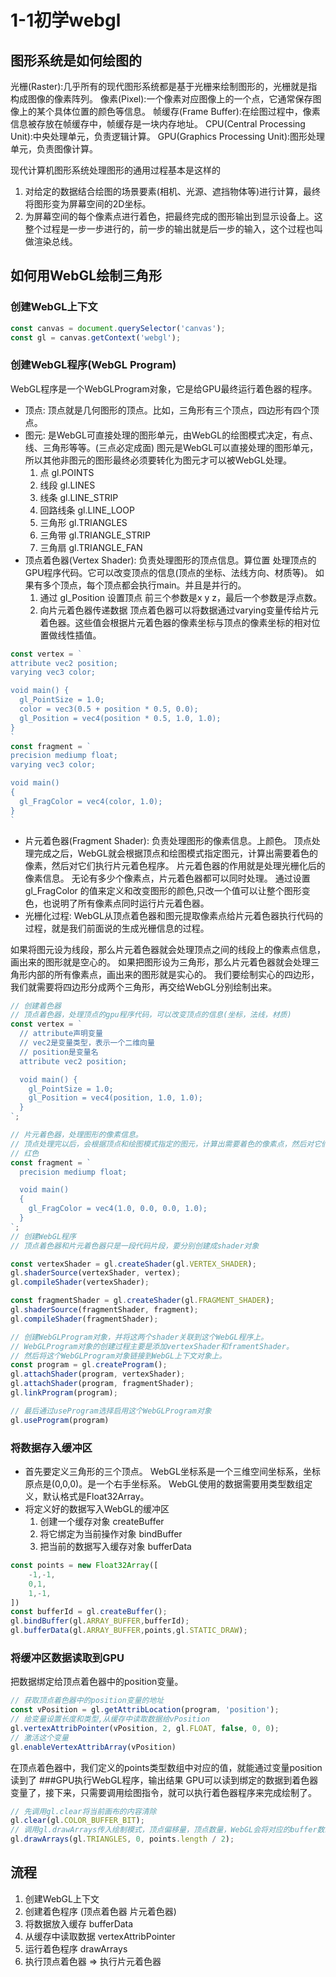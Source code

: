 # 1-1初学webgl
## 图形系统是如何绘图的
光栅(Raster):几乎所有的现代图形系统都是基于光栅来绘制图形的，光栅就是指构成图像的像素阵列。
像素(Pixel):一个像素对应图像上的一个点，它通常保存图像上的某个具体位置的颜色等信息。
帧缓存(Frame Buffer):在绘图过程中，像素信息被存放在帧缓存中，帧缓存是一块内存地址。
CPU(Central Processing Unit):中央处理单元，负责逻辑计算。
GPU(Graphics Processing Unit):图形处理单元，负责图像计算。

现代计算机图形系统处理图形的通用过程基本是这样的
1. 对给定的数据结合绘图的场景要素(相机、光源、遮挡物体等)进行计算，最终将图形变为屏幕空间的2D坐标。
2. 为屏幕空间的每个像素点进行着色，把最终完成的图形输出到显示设备上。这整个过程是一步一步进行的，前一步的输出就是后一步的输入，这个过程也叫做渲染总线。

## 如何用WebGL绘制三角形
###  创建WebGL上下文
```js
const canvas = document.querySelector('canvas');
const gl = canvas.getContext('webgl');
```
### 创建WebGL程序(WebGL Program)
WebGL程序是一个WebGLProgram对象，它是给GPU最终运行着色器的程序。

- 顶点: 顶点就是几何图形的顶点。比如，三角形有三个顶点，四边形有四个顶点。
- 图元: 是WebGL可直接处理的图形单元，由WebGL的绘图模式决定，有点、线、三角形等等。(三点必定成面)
图元是WebGL可以直接处理的图形单元，所以其他非图元的图形最终必须要转化为图元才可以被WebGL处理。
    1. 点 gl.POINTS
    2. 线段 gl.LINES
    3. 线条 gl.LINE_STRIP
    4. 回路线条 gl.LINE_LOOP
    5. 三角形 gl.TRIANGLES
    6. 三角带 gl.TRIANGLE_STRIP
    7. 三角扇 gl.TRIANGLE_FAN
- 顶点着色器(Vertex Shader): 负责处理图形的顶点信息。算位置
处理顶点的GPU程序代码。它可以改变顶点的信息(顶点的坐标、法线方向、材质等)。
如果有多个顶点，每个顶点都会执行main。并且是并行的。
    1. 通过 gl_Position 设置顶点 前三个参数是x y z，最后一个参数是浮点数。
    2. 向片元着色器传递数据 顶点着色器可以将数据通过varying变量传给片元着色器。这些值会根据片元着色器的像素坐标与顶点的像素坐标的相对位置做线性插值。
```js
const vertex = `
attribute vec2 position;
varying vec3 color;

void main() {
  gl_PointSize = 1.0;
  color = vec3(0.5 + position * 0.5, 0.0);
  gl_Position = vec4(position * 0.5, 1.0, 1.0);
}
`
const fragment = `
precision mediump float;
varying vec3 color;

void main()
{
  gl_FragColor = vec4(color, 1.0);
}  
`
```
- 片元着色器(Fragment Shader): 负责处理图形的像素信息。上颜色。
顶点处理完成之后，WebGL就会根据顶点和绘图模式指定图元，计算出需要着色的像素，然后对它们执行片元着色程序。
片元着色器的作用就是处理光栅化后的像素信息。
无论有多少个像素点，片元着色器都可以同时处理。
通过设置 gl_FragColor 的值来定义和改变图形的颜色,只改一个值可以让整个图形变色，也说明了所有像素点同时运行片元着色器。
- 光栅化过程: WebGL从顶点着色器和图元提取像素点给片元着色器执行代码的过程，就是我们前面说的生成光栅信息的过程。

如果将图元设为线段，那么片元着色器就会处理顶点之间的线段上的像素点信息，画出来的图形就是空心的。
如果把图形设为三角形，那么片元着色器就会处理三角形内部的所有像素点，画出来的图形就是实心的。
我们要绘制实心的四边形，我们就需要将四边形分成两个三角形，再交给WebGL分别绘制出来。
```js
// 创建着色器 
// 顶点着色器，处理顶点的gpu程序代码，可以改变顶点的信息(坐标，法线，材质)
const vertex = `
  // attribute声明变量
  // vec2是变量类型，表示一个二维向量
  // position是变量名
  attribute vec2 position;

  void main() {
    gl_PointSize = 1.0;
    gl_Position = vec4(position, 1.0, 1.0);
  }
`;

// 片元着色器，处理图形的像素信息。
// 顶点处理完以后，会根据顶点和绘图模式指定的图元，计算出需要着色的像素点，然后对它们执行片元着色器程序，对指定图元中的像素点着色
// 红色
const fragment = `
  precision mediump float;

  void main()
  {
    gl_FragColor = vec4(1.0, 0.0, 0.0, 1.0);
  }    
`;
// 创建WebGL程序
// 顶点着色器和片元着色器只是一段代码片段，要分别创建成shader对象

const vertexShader = gl.createShader(gl.VERTEX_SHADER);
gl.shaderSource(vertexShader, vertex);
gl.compileShader(vertexShader);

const fragmentShader = gl.createShader(gl.FRAGMENT_SHADER);
gl.shaderSource(fragmentShader, fragment);
gl.compileShader(fragmentShader);

// 创建WebGLProgram对象，并将这两个shader关联到这个WebGL程序上。
// WebGLProgram对象的创建过程主要是添加vertexShader和framentShader。
// 然后将这个WebGLProgram对象链接到WebGL上下文对象上。
const program = gl.createProgram();
gl.attachShader(program, vertexShader);
gl.attachShader(program, fragmentShader);
gl.linkProgram(program);

// 最后通过useProgram选择启用这个WebGLProgram对象
gl.useProgram(program)
```
### 将数据存入缓冲区

- 首先要定义三角形的三个顶点。
WebGL坐标系是一个三维空间坐标系，坐标原点是(0,0,0)。是一个右手坐标系。
WebGL使用的数据需要用类型数组定义，默认格式是Float32Array。
- 将定义好的数据写入WebGL的缓冲区
    1.  创建一个缓存对象 createBuffer
    2. 将它绑定为当前操作对象 bindBuffer
    3. 把当前的数据写入缓存对象 bufferData
```js
const points = new Float32Array([
    -1,-1,
    0,1,
    1,-1,
])
const bufferId = gl.createBuffer();
gl.bindBuffer(gl.ARRAY_BUFFER,bufferId);
gl.bufferData(gl.ARRAY_BUFFER,points,gl.STATIC_DRAW);
```
### 将缓冲区数据读取到GPU
把数据绑定给顶点着色器中的position变量。
```js
// 获取顶点着色器中的position变量的地址
const vPosition = gl.getAttribLocation(program, 'position');
// 给变量设置长度和类型,从缓存中读取数据给vPosition
gl.vertexAttribPointer(vPosition, 2, gl.FLOAT, false, 0, 0);
// 激活这个变量
gl.enableVertexAttribArray(vPosition)
```
在顶点着色器中，我们定义的points类型数组中对应的值，就能通过变量position读到了
###GPU执行WebGL程序，输出结果
GPU可以读到绑定的数据到着色器变量了，接下来，只需要调用绘图指令，就可以执行着色器程序来完成绘制了。

```js
// 先调用gl.clear将当前画布的内容清除
gl.clear(gl.COLOR_BUFFER_BIT);
// 调用gl.drawArrays传入绘制模式，顶点偏移量，顶点数量，WebGL会将对应的buffer数组传给顶点着色器
gl.drawArrays(gl.TRIANGLES, 0, points.length / 2);
```
## 流程

1. 创建WebGL上下文
2. 创建着色程序 (顶点着色器 片元着色器)
3. 将数据放入缓存 bufferData
4. 从缓存中读取数据 vertexAttribPointer
5. 运行着色程序 drawArrays
6. 执行顶点着色器 => 执行片元着色器
